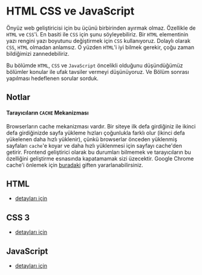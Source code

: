 # HTML CSS ve JavaScript
Önyüz web geliştiricisi için bu üçünü birbirinden ayırmak olmaz. Özellikle de `HTML` ve `CSS`'i.
En basiti ile `CSS` için şunu söyleyebiliriz. Bir `HTML` elementinin yazı rengini yazı boyutunu değiştirmek için `CSS` kullanıyoruz. Dolaylı olarak `CSS`, `HTML` olmadan anlamsız. O yüzden `HTML`'i iyi bilmek gerekir, çoğu zaman bildiğimizi zannedebiliriz.

Bu bölümde `HTML`, `CSS` ve `JavaScript` öncelikli olduğunu düşündüğümüz bölümler konular ile ufak tavsiler vermeyi düşünüyoruz. Ve Bölüm sonrası yapılması hedeflenen sorular sorduk. 

## Notlar
#### Tarayıcıların `CACHE` Mekanizması
Browserların cache mekanizması vardır. Bir siteye ilk defa girdiğiniz ile ikinci defa girdiğinizde sayfa yükleme hızları çoğunlukla farklı olur (ikinci defa yükelenen daha hızlı yüklenir), çünkü browserlar önceden yüklenmiş sayfaları `cache`'e koyar ve daha hızlı yüklenmesi için sayfayı cache'den getirir. Frontend geliştirici olarak bu durumları bilmemek ve tarayıcıların bu özelliğini geliştirme esnasında kapatamamak sizi üzecektir. Google Chrome cache'i önlemek için [buradaki](assets/chrome-disable-cache.gif) giften yararlanabilirsiniz.

## HTML
- [detayları için](./html/README.md)
## CSS 3
- [detayları için](./css/README.md)

## JavaScript
- [detayları için](./javascript/README.md)
